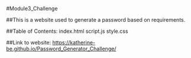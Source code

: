 #Module3_Challenge

##This is a website used to generate a password based on requirements.

##Table of Contents:
    index.html
    script.js
    style.css

##Link to website: https://katherine-be.github.io/Password_Generator_Challenge/

